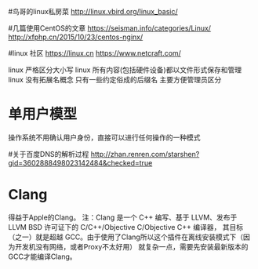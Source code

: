 #鸟哥的linux私房菜
http://linux.vbird.org/linux_basic/

#几篇使用CentOS的文章
https://seisman.info/categories/Linux/
http://xfphp.cn/2015/10/23/centos-nginx/

#linux 社区
https://linux.cn
https://www.netcraft.com/

linux 严格区分大小写
linux 所有内容(包括硬件设备)都以文件形式保存和管理
linux 没有拓展名概念 只有一些约定俗成的后缀名 主要方便管理员区分


# 单用户模型
操作系统不用确认用户身份，直接可以进行任何操作的一种模式

#关于百度DNS的解析过程
http://zhan.renren.com/starshen?gid=3602888498023142484&checked=true

# Clang
得益于Apple的Clang。
注：Clang 是一个 C++ 编写、基于 LLVM、发布于 LLVM BSD 许可证下的 C/C++/Objective C/Objective C++ 编译器，
其目标（之一）就是超越 GCC。由于使用了Clang所以这个插件在离线安装模式下（因为开发机没有网络，或者Proxy不太好用）
就复杂一点，需要先安装最新版本的GCC才能编译Clang。
